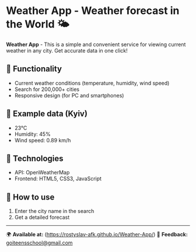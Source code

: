 # Weather App - Weather forecast in the World 🌤️

**Weather App** - This is a simple and convenient service for viewing current weather in any city. Get accurate data in one click!

## 🔹 Functionality
- Current weather conditions (temperature, humidity, wind speed)
- Search for 200,000+ cities
- Responsive design (for PC and smartphones)

## 🔹 Example data (Kyiv)
- 23°C
- Humidity: 45%
- Wind speed: 0.89 km/h

## 🔹 Technologies
- API: OpenWeatherMap
- Frontend: HTML5, CSS3, JavaScript

## 🔹 How to use
1. Enter the city name in the search
2. Get a detailed forecast

---
🌍 **Available at:** (https://rostyslav-afk.github.io/Weather-App/) 
📧 **Feedback:** goiteensschool@gmail.com